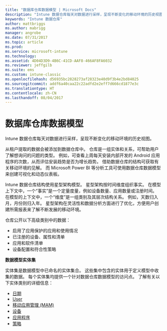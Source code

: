 ```yaml
---
title: "数据库仓库数据模型 | Microsoft Docs"
description: "Intune 数据仓库每天对数据进行采样，呈现不断变化的移动环境的历史视图。"
keywords: "Intune 数据仓库"
author: mattbriggs
ms.author: mabrigg
manager: angrobe
ms.date: 07/31/2017
ms.topic: article
ms.prod: 
ms.service: microsoft-intune
ms.technology: 
ms.assetid: 4D04D3D9-4B6C-41CD-AAF8-466AF8FA6032
ms.reviewer: jeffgilb
ms.suite: ems
ms.custom: intune-classic
ms.openlocfilehash: d56935bc2828273af28323e40d9f3b4e2bd84025
ms.sourcegitcommit: addf6a40caa22c22adfd2e2eff7d666cd1877e3c
ms.translationtype: HT
ms.contentlocale: zh-CN
ms.lasthandoff: 08/04/2017
---
```

# <a name="data-warehouse-data-model"></a>数据库仓库数据模型

Intune 数据仓库每天对数据进行采样，呈现不断变化的移动环境的历史视图。

从租户提取的数据会被添加到数据仓库中。 仓库是一组实体和关系，可帮助用户了解想询问的问题的类型。 例如，可查看上周每天安装内部开发的 Android 应用程序的次数，从而评估安装趋势是否为增长趋势。 借助数据仓库的结构可获取有关移动环境的见解。 而 Microsoft Power BI 等分析工具可使用数据仓库数据模型来创建可视化和动态仪表板。

Intune 数据仓库结构使用星型架构模型。 星型架构按时间维度组织事实。 在模型上下文中，一个“事实”是一个定量度量，例如设备数量、应用数量或注册时间。 在模型的上下文中，一个“维度”是一组类别及其层次结构关系。 例如，天数归入月，月份则归入年。 星型架构在灵活性和数据分析方面进行了优化，方便用户创建所需报表来了解不断发展的移动环境。

仓库公开以下高级类别中的数据：
  -  启用了应用保护的应用和使用情况
  -  已注册的设备、属性和清单
  -  应用和软件清单
  -  设备配置和符合性策略

**数据模型实体集**

实体集是数据模型中已命名的实体集合。 这些集中包含的实体用于定义模型中收集的数据。 每个实体集均提供一个针对数据仓库数据模型的访问点。 了解有关以下实体类别的详细信息：

  -  [日期](reports-ref-date.md)
  -  [User](reports-ref-user.md)
  -  [移动应用管理 (MAM)](reports-ref-mobile-app-management.md)
  -  [设备](reports-ref-devices.md)
  -  [应用程序](reports-ref-application.md)
  -  [策略](reports-ref-policy.md)

<!-- ## Data Model relationships

For more information on the relationships in the data model, see [Relationships of Entities](). -->